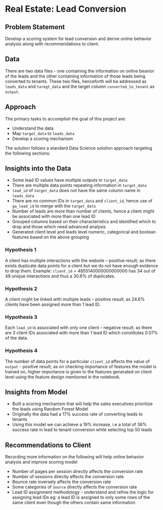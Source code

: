 # Real Estate: Lead Conversion

## Problem Statement
Develop a scoring system for lead conversion and derive online behavior analysis along with recommendations to client.

## Data
There are two data files - one containing the information on online beavior of the leads and the other containing information of those leads being converted to tenants. These two files, henceforth will be addressed as `leads_data` and `taregt_data` and the target column `converted_to_tenant` as `output`.

## Approach
The primary tasks to accomplish the goal of this project are:

* Understand the data
* Map `target_data` to `leads_data`
* Develop a scoring mechanism

The solution follows a standard Data Science solution approach targeting the following sections:

## Insights into the Data

* Some lead ID values have multiple outputs in `target_data`
* There are multiple data points repeating information in `target_data`
* `lead_id` of `target_data` does not have the same column name in `leads_data`
* There are no common IDs in `target_data` and `client_id`, hence use of `ga_lead_id` to merge with the `target_data`
* Number of leads are more than number of clients, hence a client might be associated with more than one lead ID
* Grouped columns based on their characteristics and identified which to drop and those which need advanced analysis
* Generated client level and leads level numeric, categorical and boolean features based on the above grouping

### Hypothesis 1
A client has multiple interactions with the website – positive result; as there exists duplicate data points for a client but we do not have enough evidence to drop them.
Example: `client_id` = 4855140000000000000 has 34 out of 49 unique interactions and thus a 30.6% of duplicates.

### Hypothesis 2
A client might be linked with multiple leads – positive result; as 24.6% clients have been assigned more than 1 lead ID.

### Hypothesis 3
Each `lead_id` is associated with only one client – negative result; as there are 3 client IDs associated with more than 1 lead ID which constitutes 0.07% of the data.

### Hypothesis 4
The number of data points for a particular `client_id` affects the value of `output` - positive result; as on checking importance of features the model is trained on, higher importance is given to the features generated on client level using the feature design mentioned in the notebook.

## Insights from Model
* Built a scoring mechanism that will help the sales executives prioritize the leads using Random Forest Model
* Originally the data had a 17% success rate of converting leads to tenants
* Using this model we can achieve a 19% increase, i.e a total of 36% success rate in lead to tenant conversion while selecting top 50 leads

## Recommendations to Client
Recording more information on the following will help online behavior analysis and improve scoring model
* Number of pages per session directly affects the conversion rate
* Number of sessions directly affects the conversion rate
* Bounce rate inversely affects the conversion rate
* Some categories of `Source` directly affects the conversion rate
* Lead ID assignment methodology - understand and refine the logic for assigning lead IDs eg: a lead ID is assigned to only some rows of the same client even though the others contain same information
